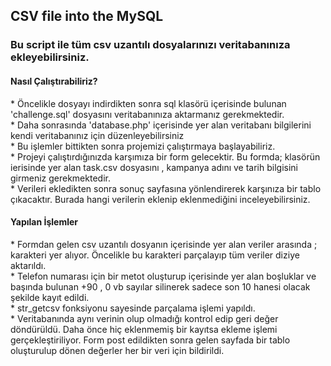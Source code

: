<h2> CSV file into the MySQL </h2>
<h3> Bu script ile tüm csv uzantılı dosyalarınızı veritabanınıza ekleyebilirsiniz.<br></h3>
<p>
  <h4> Nasıl Çalıştırabiliriz? </h4>
</p>

<p>
* Öncelikle dosyayı indirdikten sonra sql klasörü içerisinde bulunan 'challenge.sql' dosyasını veritabanınıza aktarmanız gerekmektedir.<br>
* Daha sonrasında 'database.php' içerisinde yer alan veritabanı bilgilerini kendi veritabanınız için düzenleyebilirsiniz <br>
* Bu işlemler bittikten sonra projemizi çalıştırmaya başlayabiliriz. <br>
* Projeyi çalıştırdığınızda karşımıza bir form gelecektir. Bu formda; klasörün ierisinde yer alan task.csv dosyasını , kampanya adını ve tarih bilgisini girmeniz gerekmektedir.<br>
* Verileri ekledikten sonra sonuç sayfasına yönlendirerek karşınıza bir tablo çıkacaktır. Burada hangi verilerin eklenip eklenmediğini inceleyebilirsiniz.<br>

</p>

<p>
  <h4> Yapılan İşlemler </h4>
</p>

<p>
* Formdan gelen csv uzantılı dosyanın içerisinde yer alan veriler arasında ; karakteri yer alıyor. Öncelikle bu karakteri parçalayıp tüm veriler diziye aktarıldı.<br>
* Telefon numarası için bir metot oluşturup içerisinde yer alan boşluklar ve başında bulunan +90 , 0 vb sayılar silinerek sadece son 10 hanesi olacak şekilde kayıt edildi.<br>
* str_getcsv fonksiyonu sayesinde parçalama işlemi yapıldı.<br>
* Veritabanında aynı verinin olup olmadığı kontrol edip geri değer döndürüldü. Daha önce hiç eklenmemiş bir kayıtsa ekleme işlemi gerçekleştiriliyor. Form post edildikten sonra gelen sayfada bir tablo oluşturulup dönen değerler her bir veri için bildirildi.<br>

</p>
